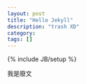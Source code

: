 ```yaml
---
layout: post
title: "Hello Jekyll"
description: "trash XD"
category: 
tags: []
---
```

{% include JB/setup %}

我是廢文
